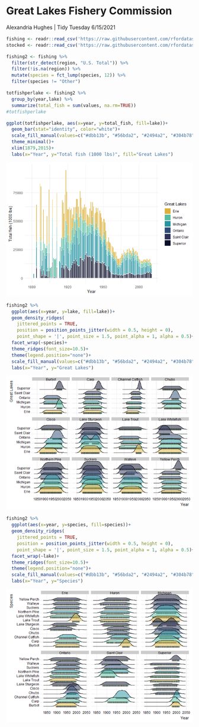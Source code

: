 Great Lakes Fishery Commission
================
Alexandria Hughes
| Tidy Tuesday 6/15/2021

``` r
fishing <- readr::read_csv('https://raw.githubusercontent.com/rfordatascience/tidytuesday/master/data/2021/2021-06-08/fishing.csv')
stocked <- readr::read_csv('https://raw.githubusercontent.com/rfordatascience/tidytuesday/master/data/2021/2021-06-08/stocked.csv')
```

``` r
fishing2 <- fishing %>% 
  filter(str_detect(region, "U.S. Total")) %>% 
  filter(!is.na(region)) %>% 
  mutate(species = fct_lump(species, 12)) %>% 
  filter(species != "Other") 
```

``` r
totfishperlake <- fishing2 %>% 
  group_by(year,lake) %>% 
  summarize(total_fish = sum(values, na.rm=TRUE))
#totfishperlake
```

``` r
ggplot(totfishperlake, aes(x=year, y=total_fish, fill=lake))+
  geom_bar(stat="identity", color="white")+
  scale_fill_manual(values=c("#dbb13b", "#56bda2", "#2494a2", "#304b78", "#2d325a", "#0a0e29"))+
  theme_minimal()+
  xlim(1879,2015)+
  labs(x="Year", y="Total fish (1000 lbs)", fill="Great Lakes")
```

![](tt2021-6-15_files/figure-gfm/unnamed-chunk-5-1.png)<!-- -->

``` r
fishing2 %>%
  ggplot(aes(x=year, y=lake, fill=lake))+
  geom_density_ridges(
    jittered_points = TRUE,
    position = position_points_jitter(width = 0.5, height = 0),
    point_shape = '|', point_size = 1.5, point_alpha = 1, alpha = 0.5)+
  facet_wrap(~species)+
  theme_ridges(font_size=10.5)+
  theme(legend.position="none")+
  scale_fill_manual(values=c("#dbb13b", "#56bda2", "#2494a2", "#304b78", "#2d325a", "#0a0e29"))+
  labs(x="Year", y="Great Lakes")
```

![](tt2021-6-15_files/figure-gfm/unnamed-chunk-6-1.png)<!-- -->

``` r
fishing2 %>%
  ggplot(aes(x=year, y=species, fill=species))+
  geom_density_ridges(
    jittered_points = TRUE,
    position = position_points_jitter(width = 0.5, height = 0),
    point_shape = '|', point_size = 1.5, point_alpha = 1, alpha = 0.5)+
  facet_wrap(~lake)+
  theme_ridges(font_size=10.5)+
  theme(legend.position="none")+
  scale_fill_manual(values=c("#dbb13b", "#56bda2", "#2494a2", "#304b78", "#2d325a", "#0a0e29", "#dbb13b", "#56bda2", "#2494a2", "#304b78", "#2d325a", "#0a0e29"))+
  labs(x="Year", y="Species")
```

![](tt2021-6-15_files/figure-gfm/unnamed-chunk-7-1.png)<!-- -->
